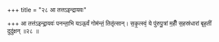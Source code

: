 +++
title = "२८ आ तत्तऽइन्द्रायवः"

+++
आ तत्त॑ऽइन्द्रा॒यवः॑ पनन्ता॒भि यऽऊ॒र्वं गोम॑न्तं॒ तितृ॑त्सान्। स॒कृ॒त्स्वं᳕ ये पु॑रुपु॒त्रां म॒हीँ स॒हस्र॑धारां बृह॒तीं दुदु॑क्षन् ॥२८ ॥
